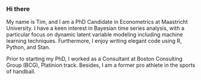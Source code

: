 ### Hi there
My name is Tim, and I am a PhD Candidate in Econometrics at Maastricht University. I have a keen interest in Bayesian time series analysis, with a particular focus on dynamic latent variable modeling including machine learning techniques. Furthermore, I enjoy writing elegant code using R, Python, and Stan.

Prior to starting my PhD, I worked as a Consultant at Boston Consulting Group (BCG), Platinion track. Besides, I am a former pro athlete in the sports of handball.
